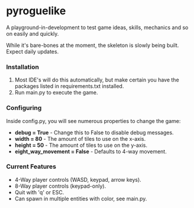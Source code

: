 # pyroguelike
A playground-in-development to test game ideas, skills, mechanics and so on easily and quickly.

While it's bare-bones at the moment, the skeleton is slowly being built. Expect daily updates.

### Installation
1. Most IDE's will do this automatically, but make certain you have the packages listed in requirements.txt installed.
2. Run main.py to execute the game.


### Configuring
Inside config.py, you will see numerous properties to change the game:
- **debug = True** - Change this to False to disable debug messages.
- **width = 80** - The amount of tiles to use on the x-axis.
- **height = 50** - The amount of tiles to use on the y-axis.
- **eight_way_movement = False** - Defaults to 4-way movement.

### Current Features
- 4-Way player controls (WASD, keypad, arrow keys).
- 8-Way player controls (keypad-only).
- Quit with 'q' or ESC.
- Can spawn in multiple entities with color, see main.py.